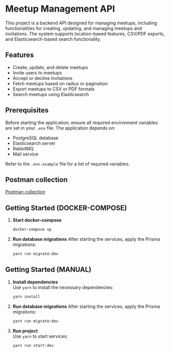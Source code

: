 # Meetup Management API

This project is a backend API designed for managing meetups, including functionalities for creating, updating, and
managing meetups and invitations. The system supports location-based features, CSV/PDF exports, and Elasticsearch-based
search functionality.

## Features

- Create, update, and delete meetups
- Invite users to meetups
- Accept or decline invitations
- Fetch meetups based on radius or pagination
- Export meetups to CSV or PDF formats
- Search meetups using Elasticsearch

## Prerequisites

Before starting the application, ensure all required environment variables are set in your `.env` file. The application
depends on:

- PostgreSQL database
- Elasticsearch server
- RabbitMQ
- Mail service

Refer to the `.env.example` file for a list of required variables.

## Postman collection
[Postman collection](./meetups.postman_collection.json)

## Getting Started (DOCKER-COMPOSE)

1. **Start docker-compose**
   ```bash
   docker-compose up
   ```

2. **Run database migrations**
   After starting the services, apply the Prisma migrations:
   ```bash
   yarn run migrate:dev
   ```

## Getting Started (MANUAL)

1. **Install dependencies**  
   Use `yarn` to install the necessary dependencies:
   ```bash
   yarn install
   ```

2. **Run database migrations**
   After starting the services, apply the Prisma migrations:
   ```bash
   yarn run migrate:dev
   ```

3. **Run project**  
   Use `yarn` to start services:
   ```bash
   yarn run start:dev
   ```
